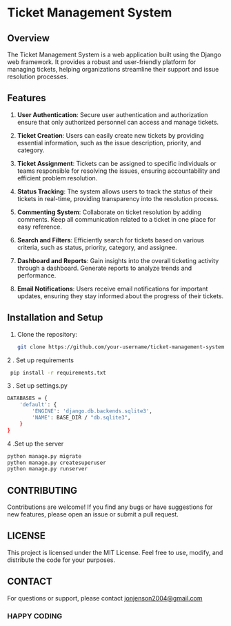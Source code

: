 # Ticket Management System

## Overview

The Ticket Management System is a web application built using the Django web framework. It provides a robust and user-friendly platform for managing tickets, helping organizations streamline their support and issue resolution processes.

## Features

1. **User Authentication**: Secure user authentication and authorization ensure that only authorized personnel can access and manage tickets.

2. **Ticket Creation**: Users can easily create new tickets by providing essential information, such as the issue description, priority, and category.

3. **Ticket Assignment**: Tickets can be assigned to specific individuals or teams responsible for resolving the issues, ensuring accountability and efficient problem resolution.

4. **Status Tracking**: The system allows users to track the status of their tickets in real-time, providing transparency into the resolution process.

5. **Commenting System**: Collaborate on ticket resolution by adding comments. Keep all communication related to a ticket in one place for easy reference.

6. **Search and Filters**: Efficiently search for tickets based on various criteria, such as status, priority, category, and assignee.

7. **Dashboard and Reports**: Gain insights into the overall ticketing activity through a dashboard. Generate reports to analyze trends and performance.

8. **Email Notifications**: Users receive email notifications for important updates, ensuring they stay informed about the progress of their tickets.

## Installation and Setup

1. Clone the repository:

   ```bash
   git clone https://github.com/your-username/ticket-management-system.git
2 . Set up requirements

   ```bash
    pip install -r requirements.txt
```
3 . Set up settings.py
```bash
DATABASES = {
    'default': {
        'ENGINE': 'django.db.backends.sqlite3',
        'NAME': BASE_DIR / "db.sqlite3",
    }
}
```

4 .Set up the server
```bash
python manage.py migrate
python manage.py createsuperuser
python manage.py runserver
```
## CONTRIBUTING

Contributions are welcome! If you find any bugs or have suggestions for new features, please open an issue or submit a pull request.

## LICENSE
This project is licensed under the MIT License. Feel free to use, modify, and distribute the code for your purposes.

## CONTACT

For questions or support, please contact jonjenson2004@gmail.com

### HAPPY CODING

